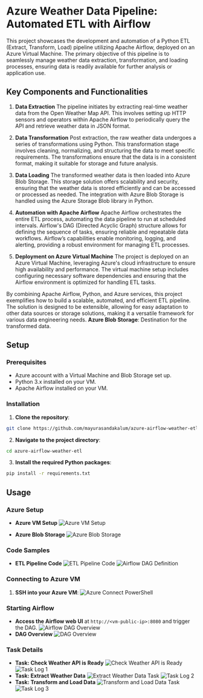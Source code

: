 
# Azure Weather Data Pipeline: Automated ETL with Airflow

This project showcases the development and automation of a Python ETL (Extract, Transform, Load) pipeline utilizing Apache Airflow, deployed on an Azure Virtual Machine. The primary objective of this pipeline is to seamlessly manage weather data extraction, transformation, and loading processes, ensuring data is readily available for further analysis or application use.

## Key Components and Functionalities
1. **Data Extraction**
The pipeline initiates by extracting real-time weather data from the Open Weather Map API. This involves setting up HTTP sensors and operators within Apache Airflow to periodically query the API and retrieve weather data in JSON format.

2. **Data Transformation**
Post extraction, the raw weather data undergoes a series of transformations using Python. This transformation stage involves cleaning, normalizing, and structuring the data to meet specific requirements. The transformations ensure that the data is in a consistent format, making it suitable for storage and future analysis.

3. **Data Loading**
The transformed weather data is then loaded into Azure Blob Storage. This storage solution offers scalability and security, ensuring that the weather data is stored efficiently and can be accessed or processed as needed. The integration with Azure Blob Storage is handled using the Azure Storage Blob library in Python.

4. **Automation with Apache Airflow**
Apache Airflow orchestrates the entire ETL process, automating the data pipeline to run at scheduled intervals. Airflow's DAG (Directed Acyclic Graph) structure allows for defining the sequence of tasks, ensuring reliable and repeatable data workflows. Airflow’s capabilities enable monitoring, logging, and alerting, providing a robust environment for managing ETL processes.

5. **Deployment on Azure Virtual Machine**
The project is deployed on an Azure Virtual Machine, leveraging Azure's cloud infrastructure to ensure high availability and performance. The virtual machine setup includes configuring necessary software dependencies and ensuring that the Airflow environment is optimized for handling ETL tasks.

By combining Apache Airflow, Python, and Azure services, this project exemplifies how to build a scalable, automated, and efficient ETL pipeline. The solution is designed to be extensible, allowing for easy adaptation to other data sources or storage solutions, making it a versatile framework for various data engineering needs. **Azure Blob Storage**: Destination for the transformed data.

## Setup

### Prerequisites
- Azure account with a Virtual Machine and Blob Storage set up.
- Python 3.x installed on your VM.
- Apache Airflow installed on your VM.

### Installation
1. **Clone the repository**:
  ```sh
  git clone https://github.com/mayurasandakalum/azure-airflow-weather-etl.git
  ```
2. **Navigate to the project directory**:
  ```sh
  cd azure-airflow-weather-etl
  ```
3. **Install the required Python packages**:
  ```sh
  pip install -r requirements.txt
  ```

## Usage


### Azure Setup
- **Azure VM Setup**
  ![Azure VM Setup](screenshots/azure-vm.jpg)

- **Azure Blob Storage**
  ![Azure Blob Storage](screenshots/azure-container.jpg)

### Code Samples
- **ETL Pipeline Code**
  ![ETL Pipeline Code](screenshots/vscode-azure-vm-ssh-host.jpg)
  ![Airflow DAG Definition](screenshots/vscode-azure-vm-ssh-host-2.jpg)


### Connecting to Azure VM
1. **SSH into your Azure VM**:
   ![Azure Connect PowerShell](screenshots/azure-connect-powershell.jpg)

### Starting Airflow
  - **Access the Airflow web UI** at `http://<vm-public-ip>:8080` and trigger the DAG.
   ![Airflow DAG Overview](screenshots/airflow-dag.jpg)
  - **DAG Overview**
   ![DAG Overview](screenshots/weather-dag.jpg)

### Task Details
- **Task: Check Weather API is Ready**
  ![Check Weather API is Ready](screenshots/chart-task-1.jpg)
  ![Task Log 1](screenshots/log-task-1.jpg)
- **Task: Extract Weather Data**
  ![Extract Weather Data Task](screenshots/chart-task-2.jpg)
  ![Task Log 2](screenshots/log-task-2.jpg)
- **Task: Transform and Load Data**
  ![Transform and Load Data Task](screenshots/chart-task-3.jpg)
  ![Task Log 3](screenshots/log-task-3.jpg)
